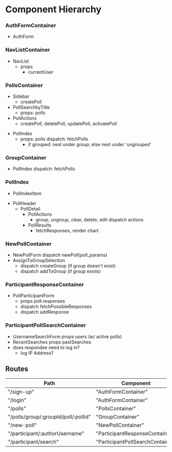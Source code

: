 # Component Hierarchy #

### AuthFormContainer  ###
 - AuthForm

### NavListContainer ###
 * NavList
   * props
      - currentUser

### PollsContainer ###
  - Sidebar
      - createPoll
  - PollSearchbyTitle
    - props: polls
  - PollActions
      - createPoll, deletePoll, updatePoll, activatePoll
  * PollIndex
      - props: polls
        dispatch: fetchPolls
        - if grouped: nest under group; else nest under 'ungrouped'

### GroupContainer ###
  - PollIndex
    dispatch: fetchPolls

### PollIndex ###
 - PollIndexItem
  + PollHeader
    + PollDetail
      + PollActions
        - group, ungroup, clear, delete, edit dispatch actions
      - PollResults
          - fetchResponses, render chart

### NewPollContainer ###
 - NewPollForm
    dispatch newPoll(poll_params)
 - AssignToGroupSelection
    - dispatch createGroup (if group doesn't exist)
    - dispatch addToGroup (if group exists)

### ParticipantResponseContainer ###
- PollParticipantForm
  - props poll.responses
  - dispatch fetchPossibleResponses
  - dispatch addResponse

### ParticipantPollSearchContainer ###
- UsernameSearchForm
  props users (w/ active polls)
- RecentSearches
  props pastSearches
- does respondee need to log in?
  - log IP Address?

## Routes

|Path   | Component   |
|-------|-------------|
| "/sign-up" | "AuthFormContainer" |
| "/login" | "AuthFormContainer" |
| "/polls" | "PollsContainer" |
| "/polls/group/:groupId/poll/:pollId" | "GroupContainer" |
| "/new-poll" | "NewPollContainer" |
| "/participant/:authorUsername" | "ParticipantResponseContainer" |
| "/participant/search" | "ParticipantPollSearchContainer" |
